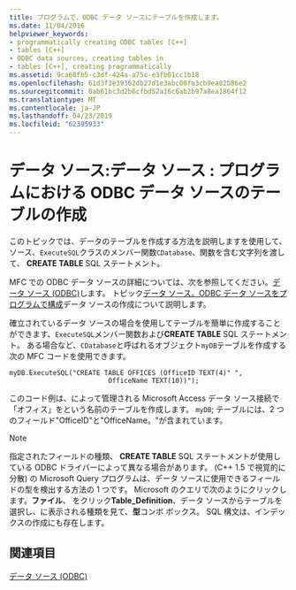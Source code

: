 ```yaml
---
title: プログラムで、ODBC データ ソースにテーブルを作成します。
ms.date: 11/04/2016
helpviewer_keywords:
- programmatically creating ODBC tables [C++]
- tables [C++]
- ODBC data sources, creating tables in
- tables [C++], creating programmatically
ms.assetid: 9ca68fb5-c3df-424a-a75c-e3fb01cc1b18
ms.openlocfilehash: 61d3f3e39362db27d1e3abc00fa3cb9ea82b86e2
ms.sourcegitcommit: 0ab61bc3d2b6cfbd52a16c6ab2b97a8ea1864f12
ms.translationtype: MT
ms.contentlocale: ja-JP
ms.lasthandoff: 04/23/2019
ms.locfileid: "62395933"
---
```

# <a name="data-source-programmatically-creating-a-table-in-an-odbc-data-source"></a>データ ソース:データ ソース : プログラムにおける ODBC データ ソースのテーブルの作成

このトピックでは、データのテーブルを作成する方法を説明しますを使用して、ソース、`ExecuteSQL`クラスのメンバー関数`CDatabase`、関数を含む文字列を渡して、 **CREATE TABLE** SQL ステートメント。

MFC での ODBC データ ソースの詳細については、次を参照してください。[データ ソース (ODBC)](../../data/odbc/data-source-odbc.md)します。 トピック[データ ソース。ODBC データ ソースをプログラムで構成](../../data/odbc/data-source-programmatically-configuring-an-odbc-data-source.md)データ ソースの作成について説明します。

確立されているデータ ソースの場合を使用してテーブルを簡単に作成することができます、`ExecuteSQL`メンバー関数および**CREATE TABLE** SQL ステートメント。 ある場合など、`CDatabase`と呼ばれるオブジェクト`myDB`テーブルを作成する次の MFC コードを使用できます。

```
myDB.ExecuteSQL("CREATE TABLE OFFICES (OfficeID TEXT(4)" ",
                         OfficeName TEXT(10))");
```

このコード例は、によって管理される Microsoft Access データ ソース接続で「オフィス」をという名前のテーブルを作成します。 `myDB`; テーブルには、2 つのフィールド"OfficeID"と"OfficeName。"が含まれています。

> [!NOTE]
>  指定されたフィールドの種類、 **CREATE TABLE** SQL ステートメントが使用している ODBC ドライバーによって異なる場合があります。 (C++ 1.5 で視覚的に分散) の Microsoft Query プログラムは、データ ソースに使用できるフィールドの型を検出する方法の 1 つです。 Microsoft のクエリで次のようにクリックします。**ファイル**、 をクリック**Table_Definition**、データ ソースからテーブルを選択し、に表示される種類を見て、**型**コンボ ボックス。 SQL 構文は、インデックスの作成にも存在します。

## <a name="see-also"></a>関連項目

[データ ソース (ODBC)](../../data/odbc/data-source-odbc.md)